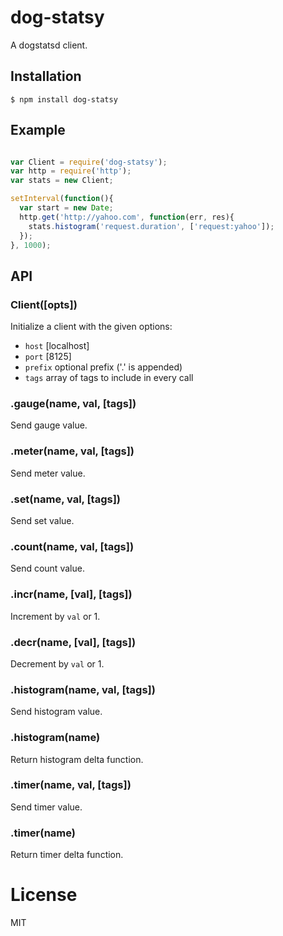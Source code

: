 
# dog-statsy

  A dogstatsd client.

## Installation

```
$ npm install dog-statsy
```

## Example

```js

var Client = require('dog-statsy');
var http = require('http');
var stats = new Client;

setInterval(function(){
  var start = new Date;
  http.get('http://yahoo.com', function(err, res){
    stats.histogram('request.duration', ['request:yahoo']);
  });
}, 1000);

```

## API

### Client([opts])

 Initialize a client with the given options:

 - `host` [localhost]
 - `port` [8125]
 - `prefix` optional prefix ('.' is appended)
 - `tags` array of tags to include in every call

### .gauge(name, val, [tags])

  Send gauge value.

### .meter(name, val, [tags])

  Send meter value.

### .set(name, val, [tags])

  Send set value.

### .count(name, val, [tags])

  Send count value.

### .incr(name, [val], [tags])

  Increment by `val` or 1.

### .decr(name, [val], [tags])

  Decrement by `val` or 1.

### .histogram(name, val, [tags])

 Send histogram value.

### .histogram(name)

 Return histogram delta function.

### .timer(name, val, [tags])

 Send timer value.

### .timer(name)

 Return timer delta function.

# License

  MIT
